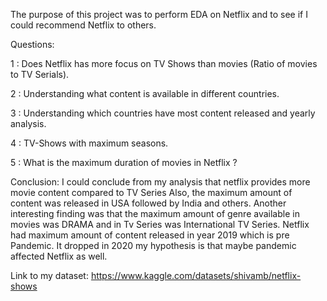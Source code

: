 
The purpose of this project was to perform EDA on Netflix and to see if I could recommend Netflix to others.

Questions:

1 : Does Netflix has more focus on TV Shows than movies (Ratio of movies to TV Serials).

2 : Understanding what content is available in different countries.

3 : Understanding which countries have most content released and yearly analysis.

4 : TV-Shows with maximum seasons.   

5 : What is the maximum duration of movies in Netflix ?


Conclusion: 
I could conclude from my analysis that netflix provides more movie content compared to TV Series
Also, the maximum amount of content was released in USA followed by India and others.
Another interesting finding was that the maximum amount of genre available in movies was DRAMA and in Tv Series was International TV Series. 
Netflix had maximum amount of content released in year 2019 which is pre Pandemic. It dropped in 2020 my hypothesis is that maybe pandemic affected Netflix as well. 


Link to my dataset: https://www.kaggle.com/datasets/shivamb/netflix-shows